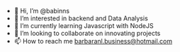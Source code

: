 - 👋 Hi, I’m @babinns
- 👀 I’m interested in backend  and Data Analysis 
- 🌱 I’m currently learning Javascript with NodeJS
- 💞️ I’m looking to collaborate on innovating projects 
- 📫 How to reach me barbaranl.business@hotmail.com

<!---
babinns/babinns is a ✨ special ✨ repository because its `README.md` (this file) appears on your GitHub profile.
You can click the Preview link to take a look at your changes.
--->
